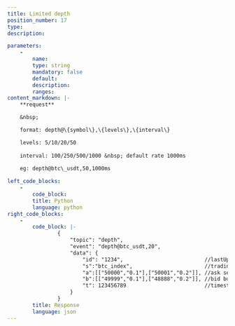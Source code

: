 ```yaml
---
title: Limited depth
position_number: 17
type:
description: 

parameters:
    -
        name:
        type: string
        mandatory: false
        default:
        description:
        ranges:
content_markdown: |-
    **request**

    &nbsp;

    format: depth@\{symbol\},\{levels\},\{interval\}

    levels: 5/10/20/50
  
    interval: 100/250/500/1000 &nbsp; default rate 1000ms

    eg: depth@btc\_usdt,50,1000ms
    
left_code_blocks:
    -
        code_block:
        title: Python
        language: python
right_code_blocks:
    -
        code_block: |-
                {
                    "topic": "depth", 
                    "event": "depth@btc_usdt,20", 
                    "data": {
                        "id": "1234",                          //lastUpdateId
                        "s":"btc_index",                       //trading pair
                        "a":[["50000","0.1"],["50001","0.2"]], //ask sell order queue,[price, quantity]
                        "b":[["49999","0.1"],["48888","0.2"]], //bid buy queue
                        "t": 123456789                         //timestamp
                    }
                }
        title: Response
        language: json
---
```

